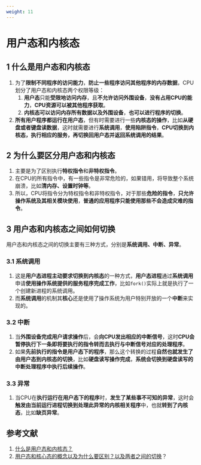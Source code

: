 ```yaml
---
weight: 11
---
```


# 用户态和内核态

## 1 什么是用户态和内核态

1. 为了**限制不同程序的访问能力**，**防止一些程序访问其他程序的内存数据**，CPU划分了用户态和内核态两个权限等级：
   1. **用户态**只能**受限地访问内存**，且**不允许访问外围设备**，**没有占用CPU的能力**，**CPU资源可以被其他程序获取**。
   2. **内核态可以访问内存所有数据以及外围设备**，**也可以进行程序的切换**。
2. **所有用户程序都运行在用户态**，但有时需要进行一些**内核态的操作**，比如**从硬盘或者键盘读数据**，这时就需要进行**系统调用**，**使用陷阱指令**，**CPU切换到内核态，执行相应的服务，再切换回用户态并返回系统调用的结果**。

## 2 为什么要区分用户态和内核态

1. 主要是为了区别执行**特权指令**和**非特权指令**。
2. 在CPU的所有指令中，有一些指令是非常危险的，如果错用，将导致整个系统崩溃，比如**清内存、设置时钟等**。
3. 所以，CPU将指令分为特权指令和非特权指令，对于那些**危险的指令**，**只允许操作系统及其相关模块使用**，**普通的应用程序只能使用那些不会造成灾难的指令**。

## 3 用户态和内核态之间如何切换

用户态和内核态之间的切换主要有三种方式，分别是**系统调用、中断、异常**。

### 3.1 系统调用

1. 这是**用户态进程主动要求切换到内核态**的一种方式，**用户态进程**通过**系统调用**申请**使用操作系统提供的服务程序完成工作**，比如`fork()`实际上就是执行了一个创建新进程的系统调用。
2. 而**系统调用**的机制其**核心**还是使用了操作系统为用户特别开放的一个**中断**来实现的。

### 3.2 中断

1. 当**外围设备完成用户请求操作**后，会**向CPU发出相应的中断信号**，这时**CPU会暂停执行下一条即将要执行的指令转而去执行与中断信号对应的处理程序**。
2. 如果**先前执行的指令是用户态下的程序**，那么这个转换的过程**自然也就发生了由用户态到内核态的切换**，比如**硬盘读写操作完成**，**系统会切换到硬盘读写的中断处理程序中执行后续操作**。

### 3.3 异常

1. 当CPU在**执行运行在用户态下的程序**时，**发生了某些事不可知的异常**，这时会**触发由当前运行进程切换到处理此异常的内核相关程序**中，也就**转到了内核态**，比如**缺页异常**。

## 参考文献

1. [什么是用户态和内核态？](https://github.com/wolverinn/Waking-Up/blob/master/Operating%20Systems.md#%E4%BB%80%E4%B9%88%E6%98%AF%E7%94%A8%E6%88%B7%E6%80%81%E5%92%8C%E5%86%85%E6%A0%B8%E6%80%81)
2. [用户态和核心态的概念以及为什么要区别？以及两者之间的切换](https://www.codenong.com/cs105695961)？
